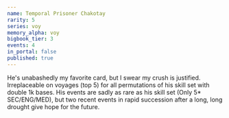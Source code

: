 ```yaml
---
name: Temporal Prisoner Chakotay
rarity: 5
series: voy
memory_alpha: voy
bigbook_tier: 3
events: 4
in_portal: false
published: true
---
```


He's unabashedly my favorite card, but I swear my crush is justified. Irreplaceable on voyages (top 5) for all permutations of his skill set with double 1k bases. His events are sadly as rare as his skill set (Only 5* SEC/ENG/MED), but two recent events in rapid succession after a long, long drought give hope for the future.
